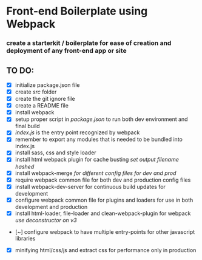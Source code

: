 # Front-end Boilerplate using Webpack

### create a starterkit / boilerplate for ease of creation and deployment of any front-end app or site

## TO DO:

- [x] initialize package.json file
- [x] create _src_ folder
- [x] create the git ignore file
- [x] create a README file
- [x] install webpack
- [x] setup proper script in _package.json_ to run both dev environment and final build
- [x] _index.js_ is the entry point recognized by webpack
- [x] remember to export any modules that is needed to be bundled into index.js
- [x] install sass, css and style loader
- [x] install html webpack plugin for cache busting _set output filename hashed_
- [x] install webpack-merge _for different config files for dev and prod_
- [x] require webpack common file for both dev and production config files
- [x] install webpack-dev-server for continuous build updates for development
- [x] configure webpack common file for plugins and loaders for use in both development and production
- [x] install html-loader, file-loader and clean-webpack-plugin for webpack _use deconstructor on v3_
- [~] configure webpack to have multiple entry-points for other javascript libraries
- [x] minifying html/css/js and extract css for performance only in production
